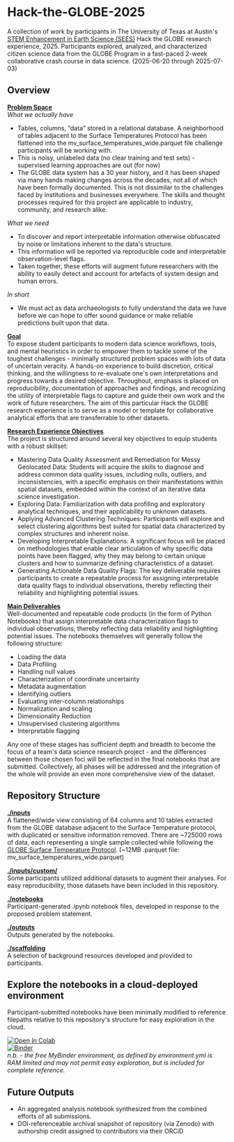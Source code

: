 # Hack-the-GLOBE-2025
A collection of work by participants in The University of Texas at Austin's [STEM Enhancement in Earth Science (SEES)](https://www.csr.utexas.edu/education-outreach/high-school-internships/sees/) Hack the GLOBE research experience, 2025. Participants explored, analyzed, and characterized citizen science data from the GLOBE Program in a fast-paced 2-week collaborative crash course in data science. (2025-06-20 through 2025-07-03)

## Overview

**<ins>Problem Space</ins>**\
*What we actually have*
* Tables, columns, “data” stored in a relational database. A neighborhood of tables adjacent to the Surface Temperatures Protocol has been flattened into the mv_surface_temperatures_wide.parquet file challenge participants will be working with.
* This is noisy, unlabeled data (no clear training and test sets) - supervised learning approaches are out (for now)
* The GLOBE data system has a 30 year history, and it has been shaped via many hands making changes across the decades, not all of which have been formally documented. This is not dissimilar to the challenges faced by institutions and businesses everywhere. The skills and thought processes required for this project are applicable to industry, community, and research alike.

*What we need*
* To discover and report interpretable information otherwise obfuscated by noise or limitations inherent to the data's structure.
* This information will be reported via reproducible code and interpretable observation-level flags.
* Taken together, these efforts will augment future researchers with the ability to easily detect and account for artefacts of system design and human errors.

*In short*
* We must act as data archaeologists to fully understand the data we have before we can hope to offer sound guidance or make reliable predictions built upon that data.


**<ins>Goal</ins>**\
To expose student participants to modern data science workflows, tools, and mental heuristics in order to empower them to tackle some of the toughest challenges - minimally structured problem spaces with lots of data of uncertain veracity. A hands-on experience to build discretion, critical thinking, and the willingness to re-evaluate one's own interpretations and progress towards a desired objective. Throughout, emphasis is placed on reproducibility, documentation of approaches and findings, and recognizing the utility of interpretable flags to capture and guide their own work and the work of future researchers. The aim of this particular Hack the GLOBE research experience is to serve as a model or template for collaborative analytical efforts that are transferrable to other datasets.

**<ins>Research Experience Objectives</ins>**\
The project is structured around several key objectives to equip students with a robust skillset:

- Mastering Data Quality Assessment and Remediation for Messy Geolocated Data: Students will acquire the skills to diagnose and address common data quality issues, including nulls, outliers, and inconsistencies, with a specific emphasis on their manifestations within spatial datasets, embedded within the context of an iterative data science investigation.
- Exploring Data: Familiarization with data profiling and exploratory analytical techniques, and their applicability to unknown datasets.
- Applying Advanced Clustering Techniques: Participants will explore and select clustering algorithms best suited for spatial data characterized by complex structures and inherent noise.
- Developing Interpretable Explanations: A significant focus will be placed on methodologies that enable clear articulation of why specific data points have been flagged, why they may belong to certain unique clusters and how to summarize defining characteristics of a dataset.
- Generating Actionable Data Quality Flags: The key deliverable requires participants to create a repeatable process for assigning interpretable data quality flags to individual observations, thereby reflecting their reliability and highlighting potential issues.

**<ins>Main Deliverables</ins>**\
Well-documented and repeatable code products (in the form of Python Notebooks) that assign interpretable data characterization flags to individual observations, thereby reflecting data reliability and highlighting potential issues. The notebooks themselves will generally follow the following structure:
- Loading the data
- Data Profiling
- Handling null values
- Characterization of coordinate uncertainty
- Metadata augmentation
- Identifying outliers
- Evaluating inter-column relationships
- Normalization and scaling
- Dimensionality Reduction
- Unsupervised clustering algorithms
- Interpretable flagging

Any one of these stages has sufficient depth and breadth to become the focus of a team's data science research project - and the differences between those chosen foci will be reflected in the final notebooks that are submitted. Collectively, all phases will be addressed and the integration of the whole will provide an even more comprehensive view of the dataset.

## Repository Structure

**<ins>./inputs</ins>**\
A flattened/wide view consisting of 64 columns and 10 tables extracted from the GLOBE database adjacent to the Surface Temperature protocol, with duplicated or sensitive information removed. There are ~725000 rows of data, each representing a single sample collected while following the [GLOBE Surface Temperature Protocol](https://www.globe.gov/web/atmosphere/protocols/surface-temperature). (~12MB .parquet file: mv_surface_temperatures_wide.parquet)

**<ins>./inputs/custom/</ins>**\
Some participants utilized additional datasets to augment their analyses. For easy reproducibility, those datasets have been included in this repository.

**<ins>./notebooks</ins>**\
Participant-generated .ipynb notebook files, developed in response to the proposed problem statement.

**<ins>./outputs</ins>**\
Outputs generated by the notebooks.

**<ins>./scaffolding</ins>**\
A selection of background resources developed and provided to participants.

## Explore the notebooks in a cloud-deployed environment
Participant-submitted notebooks have been minimally modified to reference filepaths relative to this repository's structure for easy exploration in the cloud.

[![Open In Colab](https://colab.research.google.com/assets/colab-badge.svg)](https://colab.research.google.com/github/IGES-Geospatial/Hack-the-GLOBE-2025/blob/main)\
[![Binder](https://mybinder.org/badge_logo.svg)](https://mybinder.org/v2/gh/IGES-Geospatial/Hack-the-GLOBE-2025/main)\
*n.b. - the free MyBinder environment, as defined by environment.yml is RAM limited and may not permit easy exploration, but is included for complete reference.*

## Future Outputs
- An aggregated analysis notebook synthesized from the combined efforts of all submissions.
- DOI-referenceable archival snapshot of repository (via Zenodo) with authorship credit assigned to contributors via their ORCiD

